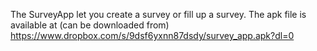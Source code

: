 The SurveyApp let you create a survey or fill up a survey. 
The apk file is available at (can be downloaded from) https://www.dropbox.com/s/9dsf6yxnn87dsdy/survey_app.apk?dl=0

